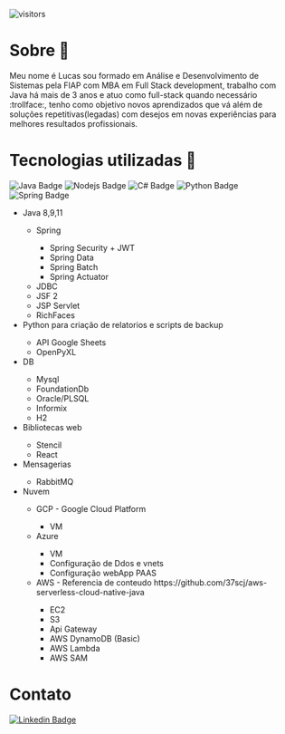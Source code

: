
![visitors](https://visitor-badge.laobi.icu/badge?page_id=${your.username}.${your.repo.id})

<h1> Sobre 👨‍ </h1>

<p> Meu nome é Lucas sou formado em Análise e Desenvolvimento de Sistemas pela FIAP com MBA em Full Stack development, trabalho com Java há mais de 3 anos e atuo como full-stack quando necessário :trollface:, tenho como objetivo novos aprendizados que vá além de soluções repetitivas(legadas) com desejos em novas experiências para melhores resultados profissionais. </p>

# Tecnologias utilizadas 🔧

![Java Badge](https://img.shields.io/badge/Java-ED8B00?style=for-the-badge&logo=java&logoColor=black)
![Nodejs Badge](https://img.shields.io/badge/Node.js-43853D?style=for-the-badge&logo=node.js&logoColor=white)
![C# Badge](https://img.shields.io/badge/C%23-239120?style=for-the-badge&logo=c-sharp&logoColor=white)
![Python Badge](https://img.shields.io/badge/Python-14354C?style=for-the-badge&logo=python&logoColor=blue)
![Spring Badge](https://img.shields.io/badge/Spring-6DB33F?style=for-the-badge&logo=spring&logoColor=white)

<ul>
  <li>Java 8,9,11 </li>
    <ul>
        <li>Spring</li>
          <ul>
            <li>Spring Security + JWT</li>
            <li>Spring Data</li>
            <li>Spring Batch</li>
            <li>Spring Actuator</li>
          </ul>
        <li>JDBC</li>
        <li>JSF 2</li>
        <li>JSP Servlet</li>
        <li>RichFaces</li>
  </ul>
  
  <li> Python para criação de relatorios e scripts de backup </li>
     <ul>
       <li>API Google Sheets</li>
       <li>OpenPyXL</li>
    </ul>
  
  <li>DB</li>
    <ul>
        <li>Mysql</li>
        <li>FoundationDb</li>
        <li>Oracle/PLSQL</li>    
        <li>Informix</li>  
        <li>H2</li>
    </ul>
  
  <li> Bibliotecas web </li>
    <ul>
      <li>Stencil</li>
      <li>React</li>
    </ul>
  
  <li> Mensagerias </li>
    <ul>
      <li>RabbitMQ</li> 
    </ul>
  
  <li> Nuvem </li>
    <ul> 
      <li> GCP - Google Cloud Platform </li>
        <ul>
          <li> VM </li>
       </ul>
      <li> Azure </li>
        <ul>
           <li> VM </li>
           <li> Configuração de Ddos e vnets</li>
           <li> Configuração webApp PAAS </li>
        </ul>
      <li> AWS - Referencia de conteudo https://github.com/37scj/aws-serverless-cloud-native-java </li>
        <ul>
          <li> EC2 </li>
          <li> S3 </li>
          <li> Api Gateway </li>
          <li> AWS DynamoDB (Basic) </li>
          <li> AWS Lambda </li>
          <li> AWS SAM </li>
      </ul>
    </ul>
  
</ul>

# Contato
[![Linkedin Badge](https://img.shields.io/badge/-LinkedIn-blue?style=flat-square&logo=Linkedin&logoColor=white&link=https://www.linkedin.com/in/lulumeister/)](https://www.linkedin.com/in/lulumeister/)
